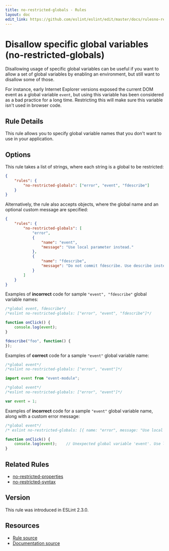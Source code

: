 ```yaml
---
title: no-restricted-globals - Rules
layout: doc
edit_link: https://github.com/eslint/eslint/edit/master/docs/rulesno-restricted-globals.md
---
```

<!-- Note: No pull requests accepted for this file. See README.md in the root directory for details. -->
# Disallow specific global variables (no-restricted-globals)

Disallowing usage of specific global variables can be useful if you want to allow a set of global
variables by enabling an environment, but still want to disallow some of those.

For instance, early Internet Explorer versions exposed the current DOM event as a global variable
`event`, but using this variable has been considered as a bad practice for a long time. Restricting
this will make sure this variable isn't used in browser code.

## Rule Details

This rule allows you to specify global variable names that you don't want to use in your application.

## Options

This rule takes a list of strings, where each string is a global to be restricted:

```json
{
    "rules": {
        "no-restricted-globals": ["error", "event", "fdescribe"]
    }
}
```

Alternatively, the rule also accepts objects, where the global name and an optional custom message are specified:

```json
{
    "rules": {
        "no-restricted-globals": [
            "error",
            {
                "name": "event",
                "message": "Use local parameter instead."
            },
            {
                "name": "fdescribe",
                "message": "Do not commit fdescribe. Use describe instead."
            }
        ]
    }
}
```

Examples of **incorrect** code for sample `"event", "fdescribe"` global variable names:

```js
/*global event, fdescribe*/
/*eslint no-restricted-globals: ["error", "event", "fdescribe"]*/

function onClick() {
    console.log(event);
}

fdescribe("foo", function() {
});
```

Examples of **correct** code for a sample `"event"` global variable name:

```js
/*global event*/
/*eslint no-restricted-globals: ["error", "event"]*/

import event from "event-module";
```

```js
/*global event*/
/*eslint no-restricted-globals: ["error", "event"]*/

var event = 1;
```

Examples of **incorrect** code for a sample `"event"` global variable name, along with a custom error message:

```js
/*global event*/
/* eslint no-restricted-globals: [{ name: "error", message: "Use local parameter instead." }] */

function onClick() {
    console.log(event);    // Unexpected global variable 'event'. Use local parameter instead.
}
```

## Related Rules

* [no-restricted-properties](no-restricted-properties)
* [no-restricted-syntax](no-restricted-syntax)

## Version

This rule was introduced in ESLint 2.3.0.

## Resources

* [Rule source](https://github.com/eslint/eslint/tree/master/lib/rules/no-restricted-globals.js)
* [Documentation source](https://github.com/eslint/eslint/tree/master/docs/rules/no-restricted-globals.md)
